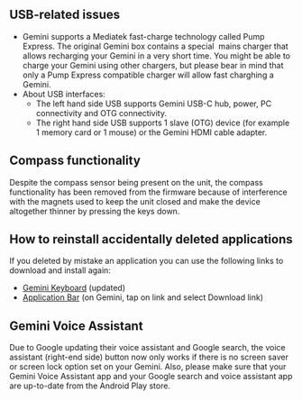 ##  USB-related issues

-   Gemini supports a Mediatek fast-charge technology called Pump
    Express. The original Gemini box contains a special  mains charger
    that allows recharging your Gemini in a very short time. You might
    be able to charge your Gemini using other chargers, but please bear
    in mind that only a Pump Express compatible charger will allow fast
    charghing a Gemini.
-   About USB interfaces:
    -   The left hand side USB supports Gemini USB-C hub, power, PC
        connectivity and OTG connectivity.
    -   The right hand side USB supports 1 slave (OTG) device (for
        example 1 memory card or 1 mouse) or the Gemini HDMI cable
        adapter.


## Compass functionality

Despite the compass sensor being present on the unit, the compass
functionality has been removed from the firmware because of interference
with the magnets used to keep the unit closed and make the device
altogether thinner by pressing the keys down.


## How to reinstall accidentally deleted applications

If you deleted by mistake an application you can use the following links
to download and install again:

-   [Gemini
    Keyboard](https://play.google.com/store/apps/details?id=com.gemini.keyboard)
    (updated)
-   [Application
    Bar](http://support.planetcom.co.uk/download/ApplicationBar.apk) (on
    Gemini, tap on link and select Download link)

## Gemini Voice Assistant

Due to Google updating their voice assistant and Google search, the
voice assistant (right-end side) button now only works if there is no
screen saver or screen lock option set on your Gemini. Also, please make
sure that your Gemini Voice Assistant app and your Google search and
voice assistant app are up-to-date from the Android Play store.